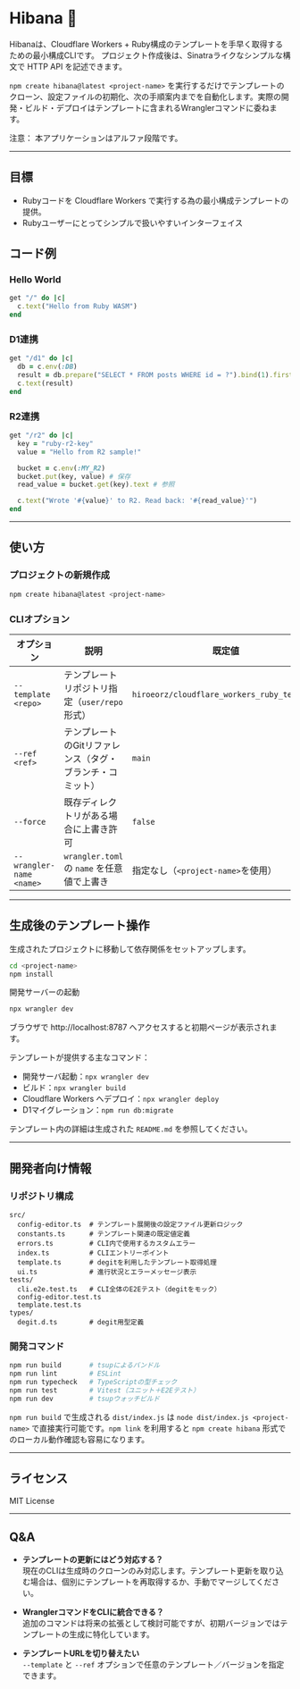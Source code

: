 # Hibana 🧨

Hibanaは、Cloudflare Workers + Ruby構成のテンプレートを手早く取得するための最小構成CLIです。
プロジェクト作成後は、Sinatraライクなシンプルな構文で HTTP API を記述できます。

`npm create hibana@latest <project-name>` を実行するだけでテンプレートのクローン、設定ファイルの初期化、次の手順案内までを自動化します。実際の開発・ビルド・デプロイはテンプレートに含まれるWranglerコマンドに委ねます。

注意： 本アプリケーションはアルファ段階です。

---

## 目標

- Rubyコードを Cloudflare Workers で実行する為の最小構成テンプレートの提供。
- Rubyユーザーにとってシンプルで扱いやすいインターフェイス

## コード例

### Hello World

```ruby
get "/" do |c|
  c.text("Hello from Ruby WASM")
end
```

### D1連携

```ruby
get "/d1" do |c|
  db = c.env(:DB)
  result = db.prepare("SELECT * FROM posts WHERE id = ?").bind(1).first
  c.text(result)
end
```

### R2連携

```ruby
get "/r2" do |c|
  key = "ruby-r2-key"
  value = "Hello from R2 sample!"

  bucket = c.env(:MY_R2)
  bucket.put(key, value) # 保存
  read_value = bucket.get(key).text # 参照

  c.text("Wrote '#{value}' to R2. Read back: '#{read_value}'")
end
```

---

## 使い方

### プロジェクトの新規作成

```bash
npm create hibana@latest <project-name>
```

### CLIオプション

| オプション | 説明 | 既定値 |
| --- | --- | --- |
| `--template <repo>` | テンプレートリポジトリ指定（`user/repo`形式） | `hiroeorz/cloudflare_workers_ruby_template` |
| `--ref <ref>` | テンプレートのGitリファレンス（タグ・ブランチ・コミット） | `main` |
| `--force` | 既存ディレクトリがある場合に上書き許可 | `false` |
| `--wrangler-name <name>` | `wrangler.toml` の `name` を任意値で上書き | 指定なし（`<project-name>`を使用） |


---

## 生成後のテンプレート操作

生成されたプロジェクトに移動して依存関係をセットアップします。

```bash
cd <project-name>
npm install
```

開発サーバーの起動

```bash
npx wrangler dev
```

ブラウザで http://localhost:8787 へアクセスすると初期ページが表示されます。

テンプレートが提供する主なコマンド：

- 開発サーバ起動：`npx wrangler dev`
- ビルド：`npx wrangler build`
- Cloudflare Workers へデプロイ：`npx wrangler deploy`
- D1マイグレーション：`npm run db:migrate`

テンプレート内の詳細は生成された `README.md` を参照してください。

---

## 開発者向け情報

### リポジトリ構成

```
src/
  config-editor.ts  # テンプレート展開後の設定ファイル更新ロジック
  constants.ts      # テンプレート関連の既定値定義
  errors.ts         # CLI内で使用するカスタムエラー
  index.ts          # CLIエントリーポイント
  template.ts       # degitを利用したテンプレート取得処理
  ui.ts             # 進行状況とエラーメッセージ表示
tests/
  cli.e2e.test.ts   # CLI全体のE2Eテスト（degitをモック）
  config-editor.test.ts
  template.test.ts
types/
  degit.d.ts        # degit用型定義
```

### 開発コマンド

```bash
npm run build       # tsupによるバンドル
npm run lint        # ESLint
npm run typecheck   # TypeScriptの型チェック
npm run test        # Vitest（ユニット＋E2Eテスト）
npm run dev         # tsupウォッチビルド
```

`npm run build` で生成される `dist/index.js` は `node dist/index.js <project-name>` で直接実行可能です。`npm link` を利用すると `npm create hibana` 形式でのローカル動作確認も容易になります。

---

## ライセンス

MIT License

---

## Q&A

- **テンプレートの更新にはどう対応する？**  
  現在のCLIは生成時のクローンのみ対応します。テンプレート更新を取り込む場合は、個別にテンプレートを再取得するか、手動でマージしてください。

- **WranglerコマンドをCLIに統合できる？**  
  追加のコマンドは将来の拡張として検討可能ですが、初期バージョンではテンプレートの生成に特化しています。

- **テンプレートURLを切り替えたい**  
  `--template` と `--ref` オプションで任意のテンプレート／バージョンを指定できます。

